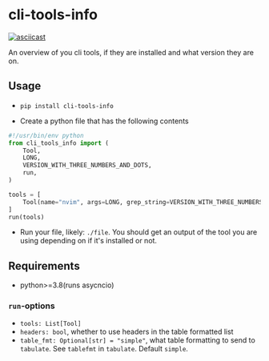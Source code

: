 # cli-tools-info

[![asciicast](https://asciinema.org/a/WUtnWUkMnrm5NyQ0Gi0c1CaHu.svg)](https://asciinema.org/a/WUtnWUkMnrm5NyQ0Gi0c1CaHu)

An overview of you cli tools, if they are installed and what version they are on.

## Usage
* `pip install cli-tools-info`

* Create a python file that has the following contents

```python
#!/usr/bin/env python
from cli_tools_info import (
    Tool,
    LONG,
    VERSION_WITH_THREE_NUMBERS_AND_DOTS,
    run,
)

tools = [
    Tool(name="nvim", args=LONG, grep_string=VERSION_WITH_THREE_NUMBERS_AND_DOTS),
]
run(tools)
```

* Run your file, likely: `./file`. You should get an output of the tool you are using depending on if it's installed or not.

## Requirements
* python>=3.8(runs asycncio)

### `run`-options
* `tools: List[Tool]`
* `headers: bool`, whether to use headers in the table formatted list
* `table_fmt: Optional[str] = "simple"`, what table formatting to send to `tabulate`. See `tablefmt` in `tabulate`. Default `simple`.
